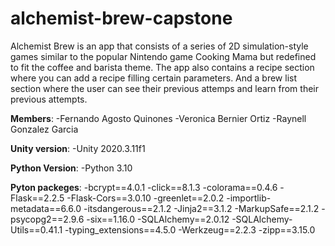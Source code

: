 # alchemist-brew-capstone
Alchemist Brew is an app that consists of a series of 2D simulation-style games similar to the popular Nintendo game Cooking Mama 
but redefined to fit the coffee and barista theme.
The app also contains a recipe section where you can add a recipe filling certain parameters.
And a brew list section where the user can see their previous attemps and learn from their previous attempts.

**Members**:
          -Fernando Agosto Quinones
          -Veronica Bernier Ortiz
          -Raynell Gonzalez Garcia
          
**Unity version**:
          -Unity 2020.3.11f1
          
**Python Version**:
          -Python 3.10
          
**Pyton packeges**:
          -bcrypt==4.0.1
          -click==8.1.3
          -colorama==0.4.6
          -Flask==2.2.5
          -Flask-Cors==3.0.10
          -greenlet==2.0.2
          -importlib-metadata==6.6.0
          -itsdangerous==2.1.2
          -Jinja2==3.1.2
          -MarkupSafe==2.1.2
          -psycopg2==2.9.6
          -six==1.16.0
          -SQLAlchemy==2.0.12
          -SQLAlchemy-Utils==0.41.1
          -typing_extensions==4.5.0
          -Werkzeug==2.2.3
          -zipp==3.15.0
